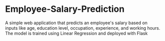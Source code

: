 # Employee-Salary-Prediction
A simple web application that predicts an employee's salary based on inputs like age, education level, occupation, experience, and working hours. The model is trained using Linear Regression and deployed with Flask
